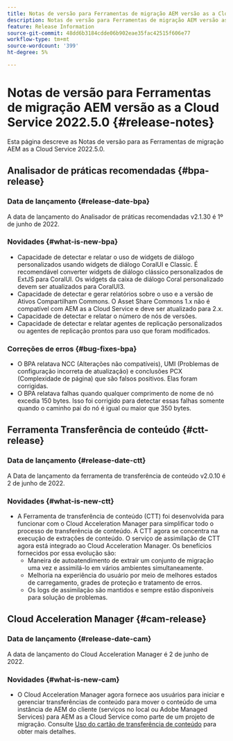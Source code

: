 ```yaml
---
title: Notas de versão para Ferramentas de migração AEM versão as a Cloud Service 2022.5.0
description: Notas de versão para Ferramentas de migração AEM versão as a Cloud Service 2022.5.0
feature: Release Information
source-git-commit: 48dd6b3184cdde06b902eae35fac42515f606e77
workflow-type: tm+mt
source-wordcount: '399'
ht-degree: 5%

---
```


# Notas de versão para Ferramentas de migração AEM versão as a Cloud Service 2022.5.0 {#release-notes}

Esta página descreve as Notas de versão para as Ferramentas de migração AEM as a Cloud Service 2022.5.0.

## Analisador de práticas recomendadas {#bpa-release}

### Data de lançamento {#release-date-bpa}

A data de lançamento do Analisador de práticas recomendadas v2.1.30 é 1º de junho de 2022.

### Novidades {#what-is-new-bpa}

* Capacidade de detectar e relatar o uso de widgets de diálogo personalizados usando widgets de diálogo CoralUI e Classic. É recomendável converter widgets de diálogo clássico personalizados de ExtJS para CoralUI. Os widgets da caixa de diálogo Coral personalizado devem ser atualizados para CoralUI3.
* Capacidade de detectar e gerar relatórios sobre o uso e a versão de Ativos Compartilham Commons. O Asset Share Commons 1.x não é compatível com AEM as a Cloud Service e deve ser atualizado para 2.x.
* Capacidade de detectar e relatar o número de nós de versões.
* Capacidade de detectar e relatar agentes de replicação personalizados ou agentes de replicação prontos para uso que foram modificados.

### Correções de erros {#bug-fixes-bpa}

* O BPA relatava NCC (Alterações não compatíveis), UMI (Problemas de configuração incorreta de atualização) e conclusões PCX (Complexidade de página) que são falsos positivos. Elas foram corrigidas.
* O BPA relatava falhas quando qualquer comprimento de nome de nó excedia 150 bytes. Isso foi corrigido para detectar essas falhas somente quando o caminho pai do nó é igual ou maior que 350 bytes.

## Ferramenta Transferência de conteúdo {#ctt-release}

### Data de lançamento {#release-date-ctt}

A Data de lançamento da ferramenta de transferência de conteúdo v2.0.10 é 2 de junho de 2022.

### Novidades {#what-is-new-ctt}

* A Ferramenta de transferência de conteúdo (CTT) foi desenvolvida para funcionar com o Cloud Acceleration Manager para simplificar todo o processo de transferência de conteúdo. A CTT agora se concentra na execução de extrações de conteúdo. O serviço de assimilação de CTT agora está integrado ao Cloud Acceleration Manager. Os benefícios fornecidos por essa evolução são:
   * Maneira de autoatendimento de extrair um conjunto de migração uma vez e assimilá-lo em vários ambientes simultaneamente.
   * Melhoria na experiência do usuário por meio de melhores estados de carregamento, grades de proteção e tratamento de erros.
   * Os logs de assimilação são mantidos e sempre estão disponíveis para solução de problemas.

## Cloud Acceleration Manager {#cam-release}

### Data de lançamento {#release-date-cam}

A data de lançamento do Cloud Acceleration Manager é 2 de junho de 2022.

### Novidades {#what-is-new-cam}

* O Cloud Acceleration Manager agora fornece aos usuários para iniciar e gerenciar transferências de conteúdo para mover o conteúdo de uma instância de AEM do cliente (serviços no local ou Adobe Managed Services) para AEM as a Cloud Service como parte de um projeto de migração. Consulte [Uso do cartão de transferência de conteúdo](https://experienceleague.adobe.com/docs/experience-manager-cloud-service/content/migration-journey/cloud-acceleration-manager/using-cam/cam-implementation-phase.html#content-transfer) para obter mais detalhes.
